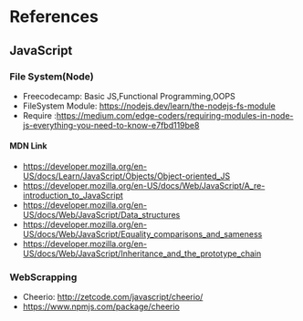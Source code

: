 # References
## JavaScript
### File System(Node)
* Freecodecamp: Basic JS,Functional Programming,OOPS
* FileSystem Module: https://nodejs.dev/learn/the-nodejs-fs-module
* Require :https://medium.com/edge-coders/requiring-modules-in-node-js-everything-you-need-to-know-e7fbd119be8
#### MDN Link
* https://developer.mozilla.org/en-US/docs/Learn/JavaScript/Objects/Object-oriented_JS 
* https://developer.mozilla.org/en-US/docs/Web/JavaScript/A_re-introduction_to_JavaScript
* https://developer.mozilla.org/en-US/docs/Web/JavaScript/Data_structures
* https://developer.mozilla.org/en-US/docs/Web/JavaScript/Equality_comparisons_and_sameness
* https://developer.mozilla.org/en-US/docs/Web/JavaScript/Inheritance_and_the_prototype_chain
### WebScrapping
* Cheerio: http://zetcode.com/javascript/cheerio/
* https://www.npmjs.com/package/cheerio